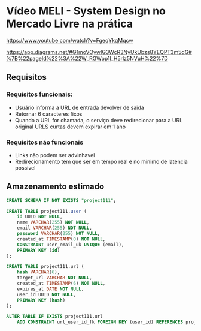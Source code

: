 # Vídeo MELI - System Design no Mercado Livre na prática

https://www.youtube.com/watch?v=FgeqYkqMqcw

https://app.diagrams.net/#G1moVOywIG3WcR3NyUkUbzs8YEQPT3m5dG#%7B%22pageId%22%3A%22W_RGWpp1l_H5rlz5NVuH%22%7D

## Requisitos

### Requisitos funcionais:

- Usuário informa a URL de entrada devolver de saida
- Retornar 6 caracteres fixos
- Quando a URL for chamada, o serviço deve redirecionar para a URL original
  URLS curtas devem expirar em 1 ano

### Requisitos não funcionais

- Links não podem ser advinhavel
- Redirecionamento tem que ser em tempo real e no minimo de latencia possivel

## Amazenamento estimado

```sql
CREATE SCHEMA IF NOT EXISTS "project111";

CREATE TABLE project111.user (
    id UUID NOT NULL,
    name VARCHAR(255) NOT NULL,
    email VARCHAR(255) NOT NULL,
    password VARCHAR(255) NOT NULL,
    created_at TIMESTAMP(0) NOT NULL,
    CONSTRAINT user_email_uk UNIQUE (email),
    PRIMARY KEY (id)
);

CREATE TABLE project111.url (
    hash VARCHAR(6),
    target_url VARCHAR NOT NULL,
    created_at TIMESTAMP(6) NOT NULL,
    expires_at DATE NOT NULL,
    user_id UUID NOT NULL,
    PRIMARY KEY (hash)
);

ALTER TABLE IF EXISTS project111.url
    ADD CONSTRAINT url_user_id_fk FOREIGN KEY (user_id) REFERENCES project111.user;
```